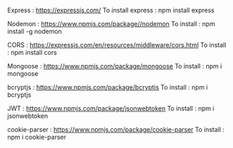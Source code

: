 Express :
https://expressjs.com/
To install express :
npm install express

Nodemon :
https://www.npmjs.com/package//nodemon
To install :
npm install -g nodemon

CORS : 
https://expressjs.com/en/resources/middleware/cors.html
To install :
npm install cors

Mongoose :
https://www.npmjs.com/package/mongoose
To install :
npm i mongoose

bcryptjs :
https://www.npmjs.com/package/bcryptjs
To install :
npm i bcryptjs

JWT :
https://www.npmjs.com/package/jsonwebtoken
To install : 
npm i jsonwebtoken

cookie-parser :
https://www.npmjs.com/package/cookie-parser
To install :
npm i cookie-parser